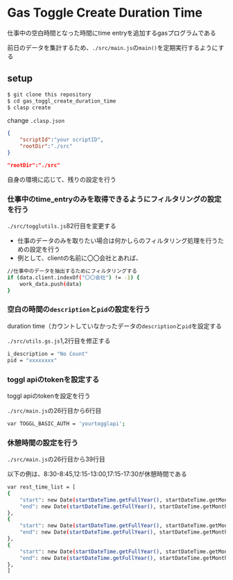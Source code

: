 # Gas Toggle Create Duration Time

仕事中の空白時間となった時間にtime entryを追加するgasプログラムである

前日のデータを集計するため、`./src/main.js`の`main()`を定期実行するようにする

## setup


```bash
$ git clone this repository
$ cd gas_toggl_create_duration_time
$ clasp create
```
change `.clasp.json`
```json
{
    "scriptId":"your scriptID",
    "rootDir":"./src"
}

"rootDir":"./src"
```

自身の環境に応じて、残りの設定を行う

### 仕事中のtime_entryのみを取得できるようにフィルタリングの設定を行う

`./src/togglutils.js`82行目を変更する

- 仕事のデータのみを取りたい場合は何かしらのフィルタリング処理を行うための設定を行う
- 例として、clientの名前に〇〇会社とあれば、

```bash
//仕事中のデータを抽出するためにフィルタリングする
if (data.client.indexOf("〇〇会社") != -1) {
    work_data.push(data)
}
```

### 空白の時間の`description`と`pid`の設定を行う

duration time（カウントしていなかったデータの`description`と`pid`を設定する

`./src/utils.gs.js`1,2行目を修正する

```bash
i_description = "No Count"
pid = "xxxxxxxx"

```

### toggl apiのtokenを設定する

toggl apiのtokenを設定を行う

`./src/main.js`の26行目から6行目

```bash
var TOGGL_BASIC_AUTH = 'yourtogglapi';
```


### 休憩時間の設定を行う

`./src/main.js`の26行目から39行目

以下の例は、8:30-8:45,12:15-13:00,17:15-17:30が休憩時間である

```bash
var rest_time_list = [
{
    "start": new Date(startDateTime.getFullYear(), startDateTime.getMonth(), startDateTime.getDate(), 8, 30, 0),
    "end": new Date(startDateTime.getFullYear(), startDateTime.getMonth(), startDateTime.getDate(), 8, 45, 0)
},
{
    "start": new Date(startDateTime.getFullYear(), startDateTime.getMonth(), startDateTime.getDate(), 12, 15, 0),
    "end": new Date(startDateTime.getFullYear(), startDateTime.getMonth(), startDateTime.getDate(), 13, 0, 0)
},
{
    "start": new Date(startDateTime.getFullYear(), startDateTime.getMonth(), startDateTime.getDate(), 17, 15, 0),
    "end": new Date(startDateTime.getFullYear(), startDateTime.getMonth(), startDateTime.getDate(), 17, 30, 0)
},
]
```

